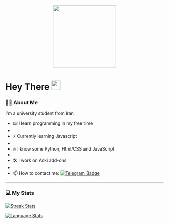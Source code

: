 <div id="header" align="center">
  <img src="https://media.giphy.com/media/TEdRZnV7l3S067fiGR/giphy.gif" height=200/>
</div>
<div align="center">
  <img src="https://komarev.com/ghpvc/?username=noobj2&style=flat-square&color=blue" alt=""/>
</div>
<h1>
Hey There
  <img src="https://media.giphy.com/media/hvRJCLFzcasrR4ia7z/giphy.gif" width="30px"/>
</h1>

### 👨‍💻 About Me
I'm a university student from Iran

- ⌨️ I learn programming in my free time
- 
- ⚡ Currently learning Javascript
- 
- 🔥 I know some Python, Html/CSS and JavaScript
- 
- 🛠️ I work on Anki add-ons
- 
- 📫 How to contact me: [![Telegram Badge](https://img.shields.io/badge/-telegram-red?color=blue&logo=telegram&logoColor=white)](noobj2.t.me)

---

### 💻 My Stats
[![Streak Stats](https://streak-stats.demolab.com?user=noobj2&theme=tokyonight&border_radius=12)](https://github.com/noobj2)

[![Language Stats](https://github-readme-stats.vercel.app/api/top-langs/?username=noobj2&layout=compact&theme=tokyonight&border_radius=12)](https://github.com/noobj2)
